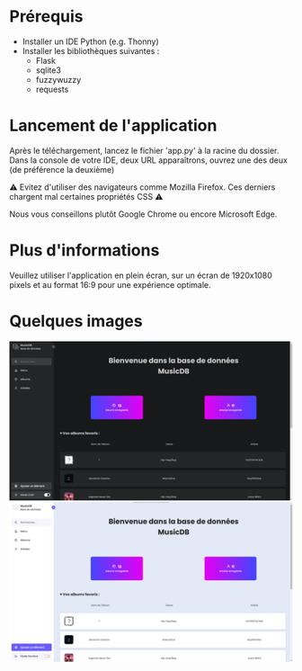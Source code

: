 # Prérequis
- Installer un IDE Python (e.g. Thonny)
- Installer les bibliothèques suivantes :
  - Flask
  - sqlite3
  - fuzzywuzzy
  - requests

# Lancement de l'application 

Après le téléchargement, lancez le fichier 'app.py' à la racine du dossier. 
Dans la console de votre IDE, deux URL apparaîtrons, ouvrez une des deux (de préférence la deuxième)  

⚠️ Evitez d'utiliser des navigateurs comme Mozilla Firefox. Ces derniers chargent mal certaines propriétés CSS ⚠️

Nous vous conseillons plutôt Google Chrome ou encore Microsoft Edge.

# Plus d'informations
Veuillez utiliser l'application en plein écran, sur un écran de 1920x1080 pixels et au format 16:9 pour une expérience optimale.

# Quelques images
![home-dark-mode](./git-images/example1.png) ![home-dark-mode](./git-images/example2.png)
